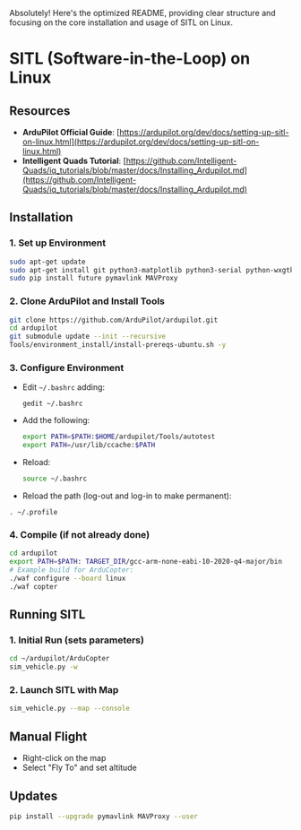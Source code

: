 Absolutely! Here's the optimized README, providing clear structure and focusing on the core installation and usage of SITL on Linux.

# SITL (Software-in-the-Loop) on Linux

## Resources

- **ArduPilot Official Guide**: [https://ardupilot.org/dev/docs/setting-up-sitl-on-linux.html](https://ardupilot.org/dev/docs/setting-up-sitl-on-linux.html)
- **Intelligent Quads Tutorial**: [https://github.com/Intelligent-Quads/iq_tutorials/blob/master/docs/Installing_Ardupilot.md](https://github.com/Intelligent-Quads/iq_tutorials/blob/master/docs/Installing_Ardupilot.md)

## Installation

### 1. Set up Environment

```bash
sudo apt-get update
sudo apt-get install git python3-matplotlib python3-serial python-wxgtk3.0 python-wxtools python3-lxml python3-scipy python3-opencv ccache gawk python3-pip python3-pexpect
sudo pip install future pymavlink MAVProxy
```

### 2. Clone ArduPilot and Install Tools

```bash
git clone https://github.com/ArduPilot/ardupilot.git
cd ardupilot
git submodule update --init --recursive
Tools/environment_install/install-prereqs-ubuntu.sh -y
```

### 3. Configure Environment

- Edit `~/.bashrc` adding:

  ```
  gedit ~/.bashrc
  ```

- Add the following:

    ```bash
    export PATH=$PATH:$HOME/ardupilot/Tools/autotest
    export PATH=/usr/lib/ccache:$PATH
    ```

- Reload:
  ```bash
  source ~/.bashrc
  ```
- Reload the path (log-out and log-in to make permanent):
```
. ~/.profile
```
### 4. Compile (if not already done)

```bash
cd ardupilot
export PATH=$PATH: TARGET_DIR/gcc-arm-none-eabi-10-2020-q4-major/bin
# Example build for ArduCopter:
./waf configure --board linux
./waf copter
```

## Running SITL

### 1. Initial Run (sets parameters)

```bash
cd ~/ardupilot/ArduCopter
sim_vehicle.py -w
```

### 2. Launch SITL with Map

```bash
sim_vehicle.py --map --console
```

## Manual Flight

- Right-click on the map
- Select "Fly To" and set altitude

## Updates

```bash
pip install --upgrade pymavlink MAVProxy --user
```
